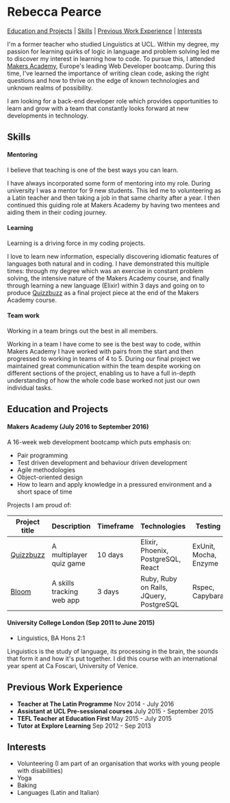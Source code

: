 # Rebecca Pearce

 [Education and Projects](#education) | [Skills](#skills) | [Previous Work Experience](#experience) | [Interests](#interests)

I'm a former teacher who studied Linguistics at UCL. Within my degree, my passion for learning quirks of logic in language and problem solving led me to discover my interest in learning how to code. To pursue this, I attended [Makers Academy](http://www.makersacademy.com/), Europe's leading Web Developer bootcamp. During this time, I've learned the importance of writing clean code, asking the right questions and how to thrive on the edge of known technologies and unknown realms of possibility.

I am looking for a back-end developer role which provides opportunities to learn and grow with a team that constantly looks forward at new developments in technology.


## <a name="skills">Skills</a>


#### Mentoring

I believe that teaching is one of the best ways you can learn.

I have always incorporated some form of mentoring into my role. During university I was a mentor for 9 new students. This led me to volunteering as a Latin teacher and then taking a job in that same charity after a year. I then continued this guiding role at Makers Academy by having two mentees and aiding them in their coding journey.

#### Learning

Learning is a driving force in my coding projects.

I love to learn new information, especially discovering idiomatic features of languages both natural and in coding. I have demonstrated this multiple times: through my degree which was an exercise in constant problem solving, the intensive nature of the Makers Academy course, and finally through learning a new language (Elixir) within 3 days and going on to produce [Quizzbuzz](https://github.com/quizzbuzz/quizzbuzz) as a final project piece at the end of the Makers Academy course.

#### Team work

Working in a team brings out the best in all members.

Working in a team I have come to see is the best way to code, within Makers Academy I have worked with pairs from the start and then progressed to working in teams of 4 to 5. During our final project we maintained great communication within the team despite working on different sections of the project, enabling us to have a full in-depth understanding of how the whole code base worked not just our own individual tasks.

## <a name="education">Education and Projects</a>

#### Makers Academy (July 2016 to September 2016)

A 16-week web development bootcamp which puts emphasis on:
- Pair programming
- Test driven development and behaviour driven development
- Agile methodologies
- Object-oriented design
- How to learn and apply knowledge in a pressured environment and a short space of time

Projects I am proud of:

Project title  | Description  									| Timeframe | Technologies | Testing | Link
------------- | ------------------------------	| ------------- |------------- |--------- | ----------------
[Quizzbuzz](https://github.com/quizzbuzz/quizzbuzz) | A multiplayer quiz game  | 10 days | Elixir, Phoenix, PostgreSQL, React| ExUnit, Mocha, Enzyme | [See it in action here](https://qzbz.herokuapp.com/)
[Bloom](https://github.com/thehappinessproject/happiness_project)| A skills tracking web app | 3 days | Ruby, Ruby on Rails, JQuery, PostgreSQL | Rspec, Capybara | [Check it out](http://bloomtracker.herokuapp.com)


#### University College London (Sep 2011 to June 2015)

- Linguistics, BA Hons 2:1

Linguistics is the study of language, its processing in the brain, the sounds that form it and how it's put together. I did this course with an international year spent at Ca Foscari, University of Venice.

## <a name="experience">Previous Work Experience</a>

- **Teacher at The Latin Programme** Nov 2014 - July 2016
- **Assistant at UCL Pre-sessional courses** July 2015 - September 2015
- **TEFL Teacher at Education First** May 2015 - July 2015
- **Tutor at Explore Learning** Sep 2012 - Sep 2013

## <a name="interests">Interests</a>
- Volunteering (I am part of an organisation that works with young people with disabilities)
- Yoga
- Baking
- Languages (Latin and Italian)
